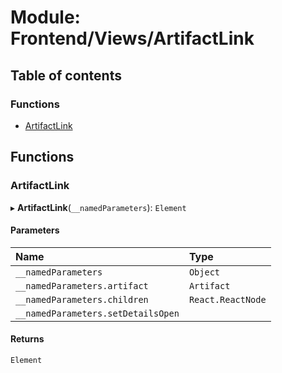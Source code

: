 # Module: Frontend/Views/ArtifactLink

## Table of contents

### Functions

- [ArtifactLink](Frontend_Views_ArtifactLink.md#artifactlink)

## Functions

### ArtifactLink

▸ **ArtifactLink**(`__namedParameters`): `Element`

#### Parameters

| Name                               | Type              |
| :--------------------------------- | :---------------- |
| `__namedParameters`                | `Object`          |
| `__namedParameters.artifact`       | `Artifact`        |
| `__namedParameters.children`       | `React.ReactNode` |
| `__namedParameters.setDetailsOpen` |                   |

#### Returns

`Element`
